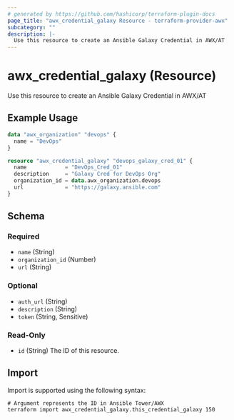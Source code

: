 ```yaml
---
# generated by https://github.com/hashicorp/terraform-plugin-docs
page_title: "awx_credential_galaxy Resource - terraform-provider-awx"
subcategory: ""
description: |-
  Use this resource to create an Ansible Galaxy Credential in AWX/AT
---
```


# awx_credential_galaxy (Resource)

Use this resource to create an Ansible Galaxy Credential in AWX/AT

## Example Usage

```terraform
data "awx_organization" "devops" {
  name = "DevOps"
}

resource "awx_credential_galaxy" "devops_galaxy_cred_01" {
  name            = "DevOps_Cred_01"
  description     = "Galaxy Cred for DevOps Org"
  organization_id = data.awx_organization.devops
  url             = "https://galaxy.ansible.com"
}
```

<!-- schema generated by tfplugindocs -->
## Schema

### Required

- `name` (String)
- `organization_id` (Number)
- `url` (String)

### Optional

- `auth_url` (String)
- `description` (String)
- `token` (String, Sensitive)

### Read-Only

- `id` (String) The ID of this resource.

## Import

Import is supported using the following syntax:

```shell
# Argument represents the ID in Ansible Tower/AWX
terraform import awx_credential_galaxy.this_credential_galaxy 150
```
